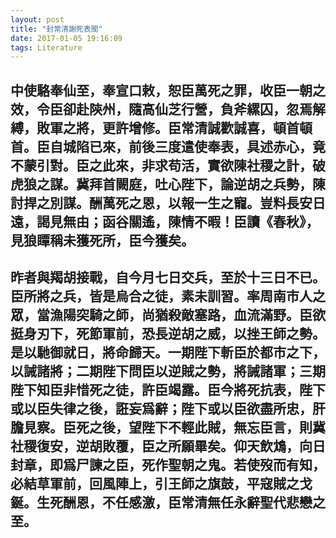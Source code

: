 ```yaml
---
layout: post
title: "封常清謝死表聞"
date: 2017-01-05 19:16:09
tags: Literature
---
```


## 中使駱奉仙至，奉宣口敕，恕臣萬死之罪，收臣一朝之效，令臣卻赴陝州，隨高仙芝行營，負斧縲囚，忽焉解縛，敗軍之將，更許增修。臣常清誠歡誠喜，頓首頓首。臣自城陷已來，前後三度遣使奉表，具述赤心，竟不蒙引對。臣之此來，非求苟活，實欲陳社稷之計，破虎狼之謀。冀拜首闕庭，吐心陛下，論逆胡之兵勢，陳討捍之別謀。酬萬死之恩，以報一生之寵。豈料長安日遠，謁見無由；函谷關遙，陳情不暇！臣讀《春秋》，見狼瞫稱未獲死所，臣今獲矣。

## 昨者與羯胡接戰，自今月七日交兵，至於十三日不已。臣所將之兵，皆是烏合之徒，素未訓習。率周南市人之眾，當漁陽突騎之師，尚猶殺敵塞路，血流滿野。臣欲挺身刃下，死節軍前，恐長逆胡之威，以挫王師之勢。是以馳御就日，將命歸天。一期陛下斬臣於都市之下，以誡諸將；二期陛下問臣以逆賊之勢，將誡諸軍；三期陛下知臣非惜死之徒，許臣竭露。臣今將死抗表，陛下或以臣失律之後，誑妄爲辭；陛下或以臣欲盡所忠，肝膽見察。臣死之後，望陛下不輕此賊，無忘臣言，則冀社稷復安，逆胡敗覆，臣之所願畢矣。仰天飲鴆，向日封章，即爲尸諫之臣，死作聖朝之鬼。若使歿而有知，必結草軍前，回風陣上，引王師之旗鼓，平寇賊之戈鋋。生死酬恩，不任感激，臣常清無任永辭聖代悲戀之至。
